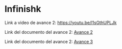 # Infinishk

Link a video de avance 2: https://youtu.be/l1sGthUPLJk

Link del documento del avance 2: [Avance 2](https://docs.google.com/document/d/11DUBlEpoYj2D8A6Vpnz0OY4WPe8SBzSoFzbCAKV4DEc/edit?usp=sharing)

Link del documento del avance 2: [Avance 3](https://docs.google.com/document/d/1QPGtWt_pozpKk8DI71YpEL4R2UvSMppDj73BR9twcpU/edit?usp=sharing)
